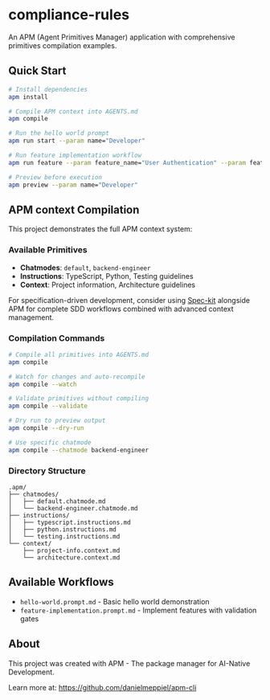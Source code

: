 # compliance-rules

An APM (Agent Primitives Manager) application with comprehensive primitives compilation examples.

## Quick Start

```bash
# Install dependencies
apm install

# Compile APM context into AGENTS.md
apm compile

# Run the hello world prompt
apm run start --param name="Developer"

# Run feature implementation workflow
apm run feature --param feature_name="User Authentication" --param feature_description="Implement secure user login and registration"

# Preview before execution
apm preview --param name="Developer"
```

## APM context Compilation

This project demonstrates the full APM context system:

### Available Primitives
- **Chatmodes**: `default`, `backend-engineer`
- **Instructions**: TypeScript, Python, Testing guidelines
- **Context**: Project information, Architecture guidelines

For specification-driven development, consider using [Spec-kit](https://github.com/github/spec-kit) alongside APM for complete SDD workflows combined with advanced context management.

### Compilation Commands
```bash
# Compile all primitives into AGENTS.md
apm compile

# Watch for changes and auto-recompile
apm compile --watch

# Validate primitives without compiling
apm compile --validate

# Dry run to preview output
apm compile --dry-run

# Use specific chatmode
apm compile --chatmode backend-engineer
```

### Directory Structure
```
.apm/
├── chatmodes/
│   ├── default.chatmode.md
│   └── backend-engineer.chatmode.md
├── instructions/
│   ├── typescript.instructions.md
│   ├── python.instructions.md
│   └── testing.instructions.md
└── context/
    ├── project-info.context.md
    └── architecture.context.md

```

## Available Workflows
- `hello-world.prompt.md` - Basic hello world demonstration
- `feature-implementation.prompt.md` - Implement features with validation gates

## About

This project was created with APM - The package manager for AI-Native Development.

Learn more at: https://github.com/danielmeppiel/apm-cli
